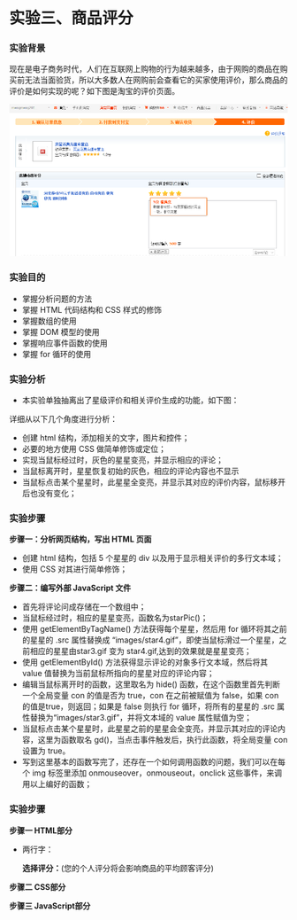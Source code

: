 # 实验三、商品评分

### 实验背景

现在是电子商务时代，人们在互联网上购物的行为越来越多，由于网购的商品在购买前无法当面验货，所以大多数人在网购前会查看它的买家使用评价，那么商品的评价是如何实现的呢？如下图是淘宝的评价页面。

![图3-1](3-1.png)

### 实验目的

- 掌握分析问题的方法
- 掌握 HTML 代码结构和 CSS 样式的修饰
- 掌握数组的使用
- 掌握 DOM 模型的使用
- 掌握响应事件函数的使用
- 掌握 for 循环的使用

### 实验分析

- 本实验单独抽离出了星级评价和相关评价生成的功能，如下图：

详细从以下几个角度进行分析：
- 创建 html 结构，添加相关的文字，图片和控件；
- 必要的地方使用 CSS 做简单修饰或定位；
- 实现当鼠标经过时，灰色的星星变亮，并显示相应的评论；
- 当鼠标离开时，星星恢复初始的灰色，相应的评论内容也不显示
- 当鼠标点击某个星星时，此星星全变亮，并显示其对应的评价内容，鼠标移开后也没有变化；


### 实验步骤

**步骤一：分析网页结构，写出 HTML 页面**

- 创建 html 结构，包括 5 个星星的 div 以及用于显示相关评价的多行文本域；
- 使用 CSS 对其进行简单修饰；

**步骤二：编写外部 JavaScript 文件**

- 首先将评论问成存储在一个数组中；
- 当鼠标经过时，相应的星星变亮，函数名为starPic()；
- 使用 getElementByTagName() 方法获得每个星星，然后用 for 循环将其之前的星星的 .src 属性替换成 “images/star4.gif”，即使当鼠标滑过一个星星，之前相应的星星由star3.gif 变为 star4.gif,达到的效果就是星星变亮；
- 使用 getElementById() 方法获得显示评论的对象多行文本域，然后将其 value 值替换为当前鼠标所指向的星星对应的评论内容；
- 编辑当鼠标离开时的函数，这里取名为 hide() 函数，在这个函数里首先判断一个全局变量 con 的值是否为 true，con 在之前被赋值为 false，如果 con 的值是true，则返回；如果是 false 则执行 for 循环，将所有的星星的 .src 属性替换为“images/star3.gif”，并将文本域的 value 属性赋值为空；
- 当鼠标点击某个星星时，此星星之前的星星会全变亮，并显示其对应的评论内容，这里为函数取名 gd()，当点击事件触发后，执行此函数，将全局变量 con 设置为 true。
- 写到这里基本的函数写完了，还存在一个如何调用函数的问题，我们可以在每个 img 标签里添加 onmouseover，onmouseout，onclick 这些事件，来调用以上编好的函数；


### 实验步骤

**步骤一 HTML部分**

- 两行字：<p><strong>选择评分：</strong>(您的个人评分将会影响商品的平均顾客评分)</p>

**步骤二 CSS部分**

**步骤三 JavaScript部分**
